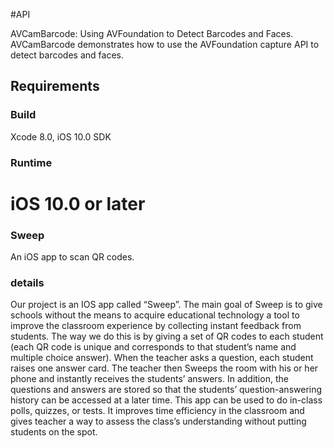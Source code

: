 #API

AVCamBarcode: Using AVFoundation to Detect Barcodes and Faces. AVCamBarcode demonstrates how to use the AVFoundation capture API to detect barcodes and faces.

## Requirements

### Build

Xcode 8.0, iOS 10.0 SDK

### Runtime

iOS 10.0 or later
=======
### Sweep

An iOS app to scan QR codes.

### details
Our project is an IOS app called “Sweep”. The main goal of Sweep is to give schools without the means to acquire educational technology a tool to improve the classroom experience by collecting instant feedback from students. The way we do this is by giving a set of QR codes to each student (each QR code is unique and corresponds to that student’s name and multiple choice answer). When the teacher asks a question, each student raises one answer card. The teacher then Sweeps the room with his or her phone and instantly receives the students’ answers. In addition, the questions and answers are stored so that the students’ question-answering history can be accessed at a later time. This app can be used to do in-class polls, quizzes, or tests. It improves time efficiency in the classroom and gives teacher a way to assess the class’s understanding without putting students on the spot.

